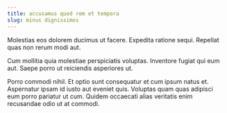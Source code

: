 ```yaml
---
title: accusamus quod rem et tempora
slug: minus dignissimos
---
```


Molestias eos dolorem ducimus ut facere. Expedita ratione sequi. Repellat quas non rerum modi aut.

Cum mollitia quia molestiae perspiciatis voluptas. Inventore fugiat qui eum aut. Saepe porro ut reiciendis asperiores ut.

Porro commodi nihil. Et optio sunt consequatur et cum ipsum natus et. Aspernatur ipsam id iusto aut eveniet quis. Voluptas quam quas adipisci eum porro pariatur ut cum. Quidem occaecati alias veritatis enim recusandae odio ut at commodi.
